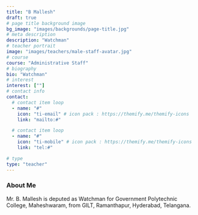 ```yaml
---
title: "B Mallesh"
draft: true
# page title background image
bg_image: "images/backgrounds/page-title.jpg"
# meta description
description: "Watchman"
# teacher portrait
image: "images/teachers/male-staff-avatar.jpg"
# course
course: "Administrative Staff"
# biography
bio: "Watchman"
# interest
interest: [""]
# contact info
contact:
  # contact item loop
  - name: "#"
    icon: "ti-email" # icon pack : https://themify.me/themify-icons
    link: "mailto:#"

  # contact item loop
  - name: "#"
    icon: "ti-mobile" # icon pack : https://themify.me/themify-icons
    link: "tel:#"

# type
type: "teacher"
---
```


### About Me

Mr. B. Mallesh is deputed as Watchman for Government Polytechnic College, Maheshwaram, from GILT, Ramanthapur, Hyderabad, Telangana.
